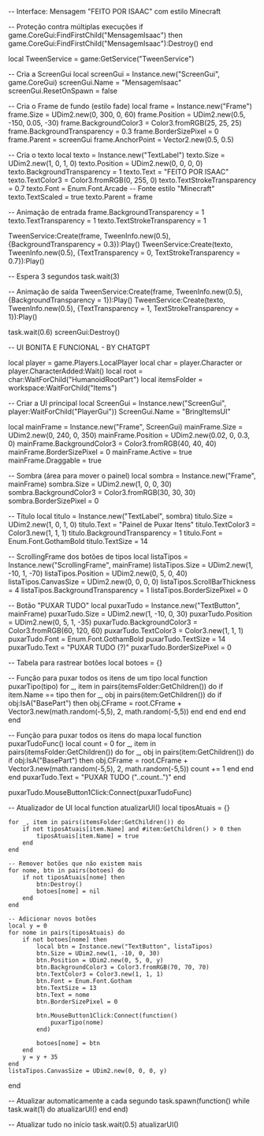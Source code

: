 -- Interface: Mensagem "FEITO POR ISAAC" com estilo Minecraft

-- Proteção contra múltiplas execuções
if game.CoreGui:FindFirstChild("MensagemIsaac") then
    game.CoreGui:FindFirstChild("MensagemIsaac"):Destroy()
end

local TweenService = game:GetService("TweenService")

-- Cria a ScreenGui
local screenGui = Instance.new("ScreenGui", game.CoreGui)
screenGui.Name = "MensagemIsaac"
screenGui.ResetOnSpawn = false

-- Cria o Frame de fundo (estilo fade)
local frame = Instance.new("Frame")
frame.Size = UDim2.new(0, 300, 0, 60)
frame.Position = UDim2.new(0.5, -150, 0.05, -30)
frame.BackgroundColor3 = Color3.fromRGB(25, 25, 25)
frame.BackgroundTransparency = 0.3
frame.BorderSizePixel = 0
frame.Parent = screenGui
frame.AnchorPoint = Vector2.new(0.5, 0.5)

-- Cria o texto
local texto = Instance.new("TextLabel")
texto.Size = UDim2.new(1, 0, 1, 0)
texto.Position = UDim2.new(0, 0, 0, 0)
texto.BackgroundTransparency = 1
texto.Text = "FEITO POR ISAAC"
texto.TextColor3 = Color3.fromRGB(0, 255, 0)
texto.TextStrokeTransparency = 0.7
texto.Font = Enum.Font.Arcade -- Fonte estilo "Minecraft"
texto.TextScaled = true
texto.Parent = frame

-- Animação de entrada
frame.BackgroundTransparency = 1
texto.TextTransparency = 1
texto.TextStrokeTransparency = 1

TweenService:Create(frame, TweenInfo.new(0.5), {BackgroundTransparency = 0.3}):Play()
TweenService:Create(texto, TweenInfo.new(0.5), {TextTransparency = 0, TextStrokeTransparency = 0.7}):Play()

-- Espera 3 segundos
task.wait(3)

-- Animação de saída
TweenService:Create(frame, TweenInfo.new(0.5), {BackgroundTransparency = 1}):Play()
TweenService:Create(texto, TweenInfo.new(0.5), {TextTransparency = 1, TextStrokeTransparency = 1}):Play()

task.wait(0.6)
screenGui:Destroy()

-- UI BONITA E FUNCIONAL - BY CHATGPT

local player = game.Players.LocalPlayer
local char = player.Character or player.CharacterAdded:Wait()
local root = char:WaitForChild("HumanoidRootPart")
local itemsFolder = workspace:WaitForChild("Items")

-- Criar a UI principal
local ScreenGui = Instance.new("ScreenGui", player:WaitForChild("PlayerGui"))
ScreenGui.Name = "BringItemsUI"

local mainFrame = Instance.new("Frame", ScreenGui)
mainFrame.Size = UDim2.new(0, 240, 0, 350)
mainFrame.Position = UDim2.new(0.02, 0, 0.3, 0)
mainFrame.BackgroundColor3 = Color3.fromRGB(40, 40, 40)
mainFrame.BorderSizePixel = 0
mainFrame.Active = true
mainFrame.Draggable = true

-- Sombra (área para mover o painel)
local sombra = Instance.new("Frame", mainFrame)
sombra.Size = UDim2.new(1, 0, 0, 30)
sombra.BackgroundColor3 = Color3.fromRGB(30, 30, 30)
sombra.BorderSizePixel = 0

-- Título
local titulo = Instance.new("TextLabel", sombra)
titulo.Size = UDim2.new(1, 0, 1, 0)
titulo.Text = "Painel de Puxar Itens"
titulo.TextColor3 = Color3.new(1, 1, 1)
titulo.BackgroundTransparency = 1
titulo.Font = Enum.Font.GothamBold
titulo.TextSize = 14

-- ScrollingFrame dos botões de tipos
local listaTipos = Instance.new("ScrollingFrame", mainFrame)
listaTipos.Size = UDim2.new(1, -10, 1, -70)
listaTipos.Position = UDim2.new(0, 5, 0, 40)
listaTipos.CanvasSize = UDim2.new(0, 0, 0, 0)
listaTipos.ScrollBarThickness = 4
listaTipos.BackgroundTransparency = 1
listaTipos.BorderSizePixel = 0

-- Botão "PUXAR TUDO"
local puxarTudo = Instance.new("TextButton", mainFrame)
puxarTudo.Size = UDim2.new(1, -10, 0, 30)
puxarTudo.Position = UDim2.new(0, 5, 1, -35)
puxarTudo.BackgroundColor3 = Color3.fromRGB(60, 120, 60)
puxarTudo.TextColor3 = Color3.new(1, 1, 1)
puxarTudo.Font = Enum.Font.GothamBold
puxarTudo.TextSize = 14
puxarTudo.Text = "PUXAR TUDO (?)"
puxarTudo.BorderSizePixel = 0

-- Tabela para rastrear botões
local botoes = {}

-- Função para puxar todos os itens de um tipo
local function puxarTipo(tipo)
    for _, item in pairs(itemsFolder:GetChildren()) do
        if item.Name == tipo then
            for _, obj in pairs(item:GetChildren()) do
                if obj:IsA("BasePart") then
                    obj.CFrame = root.CFrame + Vector3.new(math.random(-5,5), 2, math.random(-5,5))
                end
            end
        end
    end
end

-- Função para puxar todos os itens do mapa
local function puxarTudoFunc()
    local count = 0
    for _, item in pairs(itemsFolder:GetChildren()) do
        for _, obj in pairs(item:GetChildren()) do
            if obj:IsA("BasePart") then
                obj.CFrame = root.CFrame + Vector3.new(math.random(-5,5), 2, math.random(-5,5))
                count += 1
            end
        end
    end
    puxarTudo.Text = "PUXAR TUDO ("..count..")"
end

puxarTudo.MouseButton1Click:Connect(puxarTudoFunc)

-- Atualizador de UI
local function atualizarUI()
    local tiposAtuais = {}

    for _, item in pairs(itemsFolder:GetChildren()) do
        if not tiposAtuais[item.Name] and #item:GetChildren() > 0 then
            tiposAtuais[item.Name] = true
        end
    end

    -- Remover botões que não existem mais
    for nome, btn in pairs(botoes) do
        if not tiposAtuais[nome] then
            btn:Destroy()
            botoes[nome] = nil
        end
    end

    -- Adicionar novos botões
    local y = 0
    for nome in pairs(tiposAtuais) do
        if not botoes[nome] then
            local btn = Instance.new("TextButton", listaTipos)
            btn.Size = UDim2.new(1, -10, 0, 30)
            btn.Position = UDim2.new(0, 5, 0, y)
            btn.BackgroundColor3 = Color3.fromRGB(70, 70, 70)
            btn.TextColor3 = Color3.new(1, 1, 1)
            btn.Font = Enum.Font.Gotham
            btn.TextSize = 13
            btn.Text = nome
            btn.BorderSizePixel = 0

            btn.MouseButton1Click:Connect(function()
                puxarTipo(nome)
            end)

            botoes[nome] = btn
        end
        y = y + 35
    end
    listaTipos.CanvasSize = UDim2.new(0, 0, 0, y)
end

-- Atualizar automaticamente a cada segundo
task.spawn(function()
    while task.wait(1) do
        atualizarUI()
    end
end)

-- Atualizar tudo no início
task.wait(0.5)
atualizarUI()
